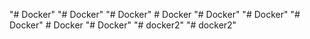 "# Docker" 
"# Docker" 
"# Docker" 
#   D o c k e r  
 "# Docker" 
"# Docker" 
"# Docker" 
#   D o c k e r  
 "# Docker" 
"# docker2" 
"# docker2" 
